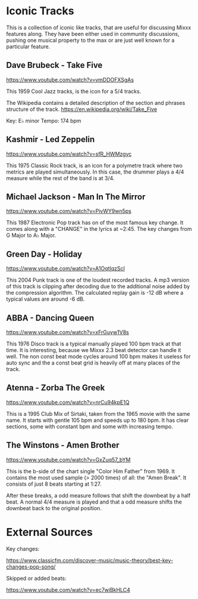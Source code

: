 # Iconic Tracks

This is a collection of iconic like tracks, that are useful for
discussing Mixxx features along. They have been either used in community
discussions, pushing one musical property to the max or are just well
known for a particular feature.

## Dave Brubeck - Take Five

<https://www.youtube.com/watch?v=vmDDOFXSgAs>

This 1959 Cool Jazz tracks, is the icon for a 5/4 tracks.

The Wikipedia contains a detailed description of the section and phrases
structure of the track. <https://en.wikipedia.org/wiki/Take_Five>

Key: E♭ minor Tempo: 174 bpm

## Kashmir - Led Zeppelin

<https://www.youtube.com/watch?v=sfR_HWMzgyc>

This 1975 Classic Rock track, is an icon for a polymetre track where two
metrics are played simultaneously. In this case, the drummer plays a 4/4
measure while the rest of the band is at 3/4.

## Michael Jackson - Man In The Mirror

<https://www.youtube.com/watch?v=PivWY9wn5ps>

This 1987 Electronic Pop track has on of the most famous key change. It
comes along with a "CHANGE" in the lyrics at \~2:45. The key changes
from G Major to A♭ Major.

## Green Day - Holiday

<https://www.youtube.com/watch?v=A1OqtIqzScI>

This 2004 Punk track is one of the loudest recorded tracks. A mp3
version of this track is clipping after decoding due to the additional
noise added by the compression algorithm. The calculated replay gain is
-12 dB where a typical values are around -6 dB.

## ABBA - Dancing Queen

<https://www.youtube.com/watch?v=xFrGuyw1V8s>

This 1976 Disco track is a typical manually played 100 bpm track at that
time. It is interesting, because we Mixxx 2.3 beat detector can handle
it well. The non const beat mode cycles around 100 bpm makes it useless
for auto sync and the a const beat grid is heavily off at many places of
the track.

## Atenna - Zorba The Greek

<https://www.youtube.com/watch?v=nrCu94kpE1Q>

This is a 1995 Club Mix of Sirtaki, taken from the 1965 movie with the
same name. It starts with gentle 105 bpm and speeds up to 180 bpm. It
has clear sections, some with constant bpm and some with increasing
tempo.

## The Winstons - Amen Brother

<https://www.youtube.com/watch?v=GxZuq57_bYM>

This is the b-side of the chart single "Color Him Father" from 1969. It contains the most used sample (> 2000 times) of all: the "Amen Break". It consists of just 8 beats starting at 1:27.

After these breaks, a odd measure follows that shift the downbeat by a half beat. A normal 4/4 measure is played and that a odd measure shifts the downbeat back to the original position.  


# External Sources

Key changes:

<https://www.classicfm.com/discover-music/music-theory/best-key-changes-pop-song/>

Skipped or added beats:

<https://www.youtube.com/watch?v=ec7wiBkHLC4>

